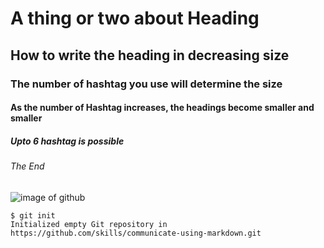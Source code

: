 # A thing or two about Heading
## How to write the heading in decreasing size
### The number of hashtag you use will determine the size
#### As the number of Hashtag increases, the headings become smaller and smaller
##### Upto 6 hashtag is possible
###### The End
![image of github](https://user-images.githubusercontent.com/117101158/202517011-57fde6e6-b668-45a4-953a-774726539172.png)

```
$ git init
Initialized empty Git repository in https://github.com/skills/communicate-using-markdown.git
```

